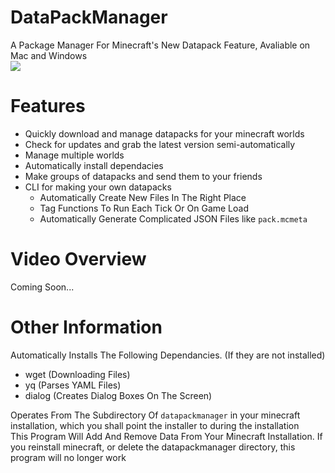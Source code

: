 # DataPackManager
A Package Manager For Minecraft's New Datapack Feature, Avaliable on Mac and Windows  
![](https://img.shields.io/github/downloads/blockbusterbpl/datapackmanager/total.svg?label=Downloads&logo=github)
# Features
* Quickly download and manage datapacks for your minecraft worlds
* Check for updates and grab the latest version semi-automatically
* Manage multiple worlds
* Automatically install dependacies
* Make groups of datapacks and send them to your friends
* CLI for making your own datapacks
  - Automatically Create New Files In The Right Place
  - Tag Functions To Run Each Tick Or On Game Load
  - Automatically Generate Complicated JSON Files like `pack.mcmeta`
# Video Overview
Coming Soon...
# Other Information
Automatically Installs The Following Dependancies. (If they are not installed)  
* wget (Downloading Files)  
* yq (Parses YAML Files)  
* dialog (Creates Dialog Boxes On The Screen)  

Operates From The Subdirectory Of `datapackmanager` in your minecraft installation, which you shall point the installer to during the installation  
This Program Will Add And Remove Data From Your Minecraft Installation. If you reinstall minecraft, or delete the datapackmanager directory, this program will no longer work  